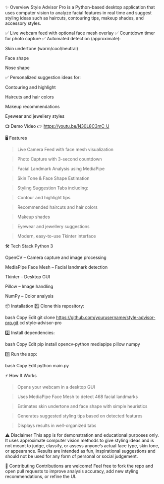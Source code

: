 ✨ Overview
Style Advisor Pro is a Python-based desktop application that uses computer vision to analyze facial features in real time and suggest styling ideas such as haircuts, contouring tips, makeup shades, and accessory styles.

✅ Live webcam feed with optional face mesh overlay
✅ Countdown timer for photo capture
✅ Automated detection (approximate):

Skin undertone (warm/cool/neutral)

Face shape

Nose shape

✅ Personalized suggestion ideas for:

Contouring and highlight

Haircuts and hair colors

Makeup recommendations

Eyewear and jewellery styles

📺 Demo Video
👉 https://youtu.be/N30L8C3mC_U

🖥️ Features
>Live Camera Feed with face mesh visualization

>Photo Capture with 3-second countdown

>Facial Landmark Analysis using MediaPipe

>Skin Tone & Face Shape Estimation

>Styling Suggestion Tabs including:

>Contour and highlight tips

>Recommended haircuts and hair colors

>Makeup shades

>Eyewear and jewellery suggestions

>Modern, easy-to-use Tkinter interface

🛠️ Tech Stack
Python 3

OpenCV – Camera capture and image processing

MediaPipe Face Mesh – Facial landmark detection

Tkinter – Desktop GUI

Pillow – Image handling

NumPy – Color analysis

📦 Installation
1️⃣ Clone this repository:

bash
Copy
Edit
git clone https://github.com/yourusername/style-advisor-pro.git
cd style-advisor-pro

2️⃣ Install dependencies:

bash
Copy
Edit
pip install opencv-python mediapipe pillow numpy

3️⃣ Run the app:

bash
Copy
Edit
python main.py

⚡ How It Works
>Opens your webcam in a desktop GUI

>Uses MediaPipe Face Mesh to detect 468 facial landmarks

>Estimates skin undertone and face shape with simple heuristics

>Generates suggested styling tips based on detected features

>Displays results in well-organized tabs

⚠️ Disclaimer
This app is for demonstration and educational purposes only.
It uses approximate computer vision methods to give styling ideas and is not meant to judge, classify, or assess anyone’s actual face type, skin tone, or appearance.
Results are intended as fun, inspirational suggestions and should not be used for any form of personal or social judgement.

🤝 Contributing
Contributions are welcome!
Feel free to fork the repo and open pull requests to improve analysis accuracy, add new styling recommendations, or refine the UI.



